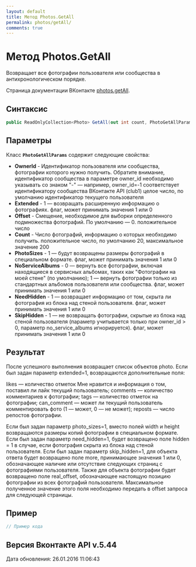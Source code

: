 ```yaml
---
layout: default
title: Метод Photos.GetAll
permalink: photos/getAll/
comments: true
---
```

# Метод Photos.GetAll
Возвращает все фотографии пользователя или сообщества в антихронологическом порядке.

Страница документации ВКонтакте [photos.getAll](https://vk.com/dev/photos.getAll).
## Синтаксис
``` csharp
public ReadOnlyCollection<Photo> GetAll(out int count, PhotoGetAllParams @params)
```

## Параметры
Класс **`PhotoGetAllParams`** содержит следующие свойства:

+ **OwnerId** - Идентификатор пользователя или сообщества, фотографии которого нужно получить. Обратите внимание, идентификатор сообщества в параметре owner_id необходимо указывать со знаком "-" — например, owner_id=-1 соответствует идентификатору сообщества ВКонтакте API (club1)  целое число, по умолчанию идентификатор текущего пользователя
+ **Extended** - 1 — возвращать расширенную информацию о фотографиях. флаг, может принимать значения 1 или 0
+ **Offset** - Смещение, необходимое для выборки определенного подмножества фотографий. По умолчанию — 0. положительное число
+ **Count** - Число фотографий, информацию о которых необходимо получить. положительное число, по умолчанию 20, максимальное значение 200
+ **PhotoSizes** - 1 — будут возвращены размеры фотографий в специальном формате. флаг, может принимать значения 1 или 0
+ **NoServiceAlbums** - 0 — вернуть все фотографии, включая находящиеся в сервисных альбомах, таких как "Фотографии на моей стене" (по умолчанию);  1 — вернуть фотографии только из стандартных альбомов пользователя или сообщества. флаг, может принимать значения 1 или 0
+ **NeedHidden** - 1 — возвращает информацию от том, скрыта ли фотография из блока над стеной пользователя. флаг, может принимать значения 1 или 0
+ **SkipHidden** - 1 — не возвращать фотографии, скрытые из блока над стеной пользователя (параметр учитывается только при owner_id &gt; 0, параметр no_service_albums игнорируется). флаг, может принимать значения 1 или 0

## Результат
После успешного выполнения возвращает список объектов photo. 
Если был задан параметр extended=1, возвращаются дополнительные поля: 

likes — количество отметок Мне нравится и информация о том, поставил ли лайк текущий пользователь; 
comments — количество комментариев к фотографии; 
tags — количество отметок на фотографии; 
can_comment — может ли текущий пользователь комментировать фото (1 — может, 0 — не может); 
reposts — число репостов фотографии. 

Если был задан параметр photo_sizes=1, вместо полей width и height возвращаются размеры копий фотографии в специальном формате. 
Если был задан параметр need_hidden=1, будет возвращено поле hidden = 1 в случае, если фотография скрыта из блока над стеной пользователя. 
Если был задан параметр skip_hidden=1, для объекта ответа будет возвращено поле more, принимающее значения 1 или 0, обозначающее наличие или отсутствие следующих страниц с фотографиями пользователя. Также для объекта фотографии будет возвращено поле real_offset, обозначающее настоящую позицию фотографии из всех фотографий пользователя. Максимальное полученное значение этого поля необходимо передать в offset запроса для следующей страницы.

## Пример
``` csharp
// Пример кода
```

## Версия Вконтакте API v.5.44
Дата обновления: 26.01.2016 11:06:43
